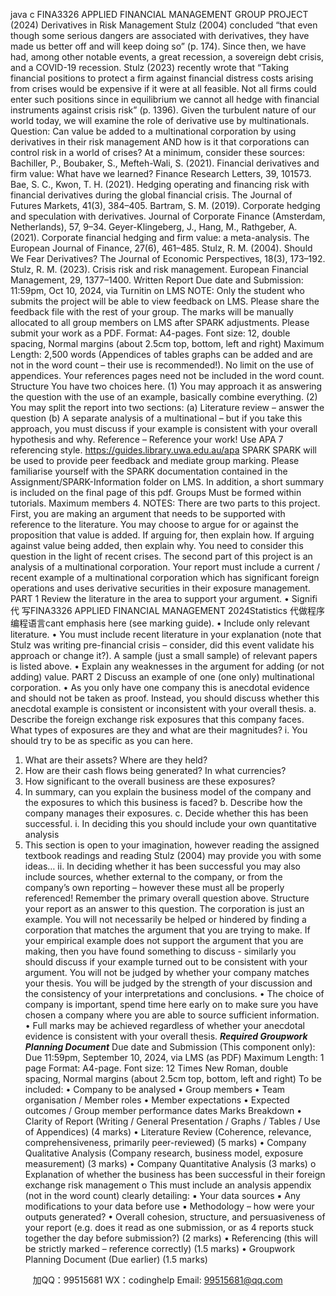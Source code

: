 java c
FINA3326 APPLIED FINANCIAL MANAGEMENT
GROUP PROJECT (2024)
Derivatives in Risk Management
Stulz (2004) concluded “that even though some serious dangers are associated with derivatives, they have made us better off and will keep doing so” (p. 174).
Since then, we have had, among other notable events, a great recession, a sovereign debt crisis, and a COVID-19 recession. Stulz (2023) recently wrote that “Taking financial positions to protect a firm against financial distress costs arising from crises would be expensive if it were at all feasible. Not all firms could enter such positions since in equilibrium we cannot all hedge with financial instruments against crisis risk” (p. 1396).
Given the turbulent nature of our world today, we will examine the role of derivative use by multinationals.
Question: Can value be added to a multinational corporation by using derivatives in their risk management AND how is it that corporations can control risk in a world of crises?
At a minimum, consider these sources:
Bachiller, P., Boubaker, S.,  Mefteh-Wali, S. (2021). Financial derivatives and firm value: What have we learned? Finance Research Letters, 39, 101573.
Bae, S. C.,  Kwon, T. H. (2021). Hedging operating and financing risk with financial derivatives during the global financial crisis. The Journal of Futures Markets, 41(3), 384–405.
Bartram, S. M. (2019). Corporate hedging and speculation with derivatives. Journal of Corporate Finance (Amsterdam, Netherlands), 57, 9–34.
Geyer-Klingeberg, J., Hang, M.,  Rathgeber, A. (2021). Corporate financial hedging and firm value: a meta-analysis. The European Journal of Finance, 27(6), 461–485.
Stulz, R. M. (2004). Should We Fear Derivatives? The Journal of Economic Perspectives, 18(3), 173–192.
Stulz, R. M. (2023). Crisis risk and risk management. European Financial Management, 29, 1377–1400.
Written Report
Due date and Submission: 11:59pm, Oct 10, 2024, via Turnitin on LMS
NOTE: Only the student who submits the project will be able to view feedback on LMS. Please share the feedback file with the rest of your group. The marks will be manually allocated to all group members on LMS after SPARK adjustments.
Please submit your work as a PDF.
Format: A4-pages. Font size: 12, double spacing, Normal margins (about 2.5cm top, bottom, left and right)
Maximum Length: 2,500 words (Appendices of tables  graphs can be added and are not in the word count – their use is recommended!). No limit on the use of appendices. Your references pages need not be included in the word count.
Structure
You have two choices here. (1) You may approach it as answering the question with the use of an example, basically combine everything. (2) You may split the report into two sections: (a) Literature review – answer the question (b) A separate analysis of a multinational – but if you take this approach, you must discuss if your example is consistent with your overall hypothesis and why.
Reference – Reference your work! Use APA 7 referencing style.
https://guides.library.uwa.edu.au/apa
SPARK
SPARK will be used to provide peer feedback and mediate group marking.
Please familiarise yourself with the SPARK documentation contained in the Assignment/SPARK-Information folder on LMS. In addition, a short summary is included on the final page of this pdf.
Groups
Must be formed within tutorials. Maximum members 4.
NOTES:
There are two parts to this project. First, you are making an argument that needs to be supported with reference to the literature. You may choose to argue for or against the proposition that value is added. If arguing for, then explain how. If arguing against value being added, then explain why. You need to consider this question in the light of recent crises.
The second part of this project is an analysis of a multinational corporation. Your report must include a current / recent example of a multinational corporation which has significant foreign operations and uses derivative securities in their exposure management.
PART 1
Review the literature in the area to support your argument.
• Signifi代 写FINA3326 APPLIED FINANCIAL MANAGEMENT 2024Statistics
代做程序编程语言cant emphasis here (see marking guide).
• Include only relevant literature.
• You must include recent literature in your explanation (note that Stulz was writing pre-financial crisis – consider, did this event validate his approach or change it?). A sample (just a small sample) of relevant papers is listed above.
• Explain any weaknesses in the argument for adding (or not adding) value.
PART 2
Discuss an example of one (one only) multinational corporation.
• As you only have one company this is anecdotal evidence and should not be taken as proof. Instead, you should discuss whether this anecdotal example is consistent or inconsistent with your overall thesis.
a. Describe the foreign exchange risk exposures that this company faces. What types of exposures are they and what are their magnitudes?
i. You should try to be as specific as you can here.
1. What are their assets? Where are they held?
2. How are their cash flows being generated? In what currencies?
3. How significant to the overall business are these exposures?
4. In summary, can you explain the business model of the company and the exposures to which this business is faced?
b. Describe how the company manages their exposures.
c. Decide whether this has been successful.
i. In deciding this you should include your own quantitative analysis
1. This section is open to your imagination, however reading the assigned textbook readings and reading Stulz (2004) may provide you with some ideas…
ii. In deciding whether it has been successful you may also include sources, whether external to the company, or from the company’s own reporting – however these must all be properly referenced!
Remember the primary overall question above. Structure your report as an answer to this question. The corporation is just an example. You will not necessarily be helped or hindered by finding a corporation that matches the argument that you are trying to make.
If your empirical example does not support the argument that you are making, then you have found something to discuss - similarly you should discuss if your example turned out to be consistent with your argument. You will not be judged by whether your company matches your thesis. You will be judged by the strength of your discussion and the consistency of your interpretations and conclusions.
• The choice of company is important, spend time here early on to make sure you have chosen a company where you are able to source sufficient information.
• Full marks may be achieved regardless of whether your anecdotal evidence is consistent with your overall thesis.
***Required Groupwork Planning Document***
Due date and Submission (This component only): Due 11:59pm, September 10, 2024, via LMS (as PDF)
Maximum Length: 1 page
Format: A4-page. Font size: 12 Times New Roman, double spacing, Normal margins (about 2.5cm top, bottom, left and right)
To be included:
• Company to be analysed
• Group members
• Team organisation / Member roles
• Member expectations
• Expected outcomes / Group member performance dates
Marks Breakdown
• Clarity of Report (Writing / General Presentation / Graphs / Tables / Use of Appendices) (4 marks)
• Literature Review (Coherence, relevance, comprehensiveness, primarily peer-reviewed) (5 marks)
• Company Qualitative Analysis (Company research, business model, exposure measurement) (3 marks)
• Company Quantitative Analysis (3 marks)
o Explanation of whether the business has been successful in their foreign exchange risk management
o This must include an analysis appendix (not in the word count) clearly detailing:
▪ Your data sources
▪ Any modifications to your data before use
▪ Methodology – how were your outputs generated?
• Overall cohesion, structure, and persuasiveness of your report (e.g. does it read as one submission, or as 4 reports stuck together the day before submission?) (2 marks)
• Referencing (this will be strictly marked – reference correctly) (1.5 marks)
• Groupwork Planning Document (Due earlier) (1.5 marks)



         
加QQ：99515681  WX：codinghelp  Email: 99515681@qq.com
